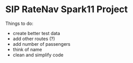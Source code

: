 # SIP RateNav Spark11 Project
Things to do:
  - create better test data
  - add other routes (?)
  - add number of passengers
  - think of name
  - clean and simplify code

